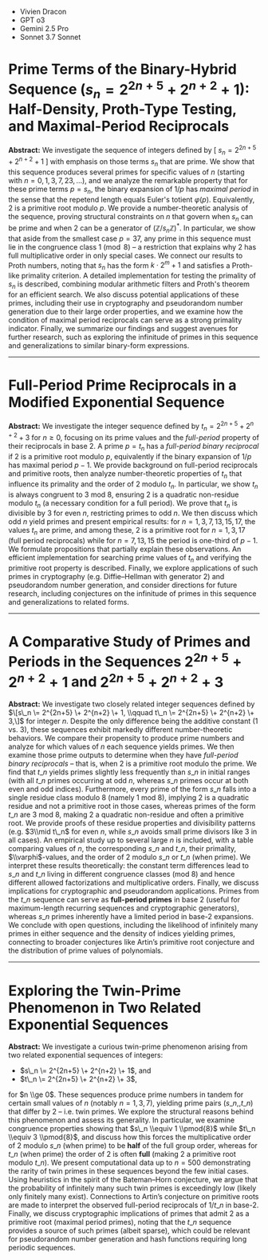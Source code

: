 - Vivien Dracon
- GPT o3
- Gemini 2.5 Pro
- Sonnet 3.7 Sonnet

# Prime Terms of the Binary-Hybrid Sequence ($s_n = 2^{2n+5} + 2^{n+2} + 1$): Half-Density, Proth-Type Testing, and Maximal-Period Reciprocals

**Abstract:** We investigate the sequence of integers defined by [ $s_n = 2^{2n+5} + 2^{n+2} + 1$ ] with emphasis on those terms $s_n$ that are prime. We show that this sequence produces several primes for specific values of $n$ (starting with $n=0,1,3,7,23,\dots$), and we analyze the remarkable property that for these prime terms $p=s_n$, the binary expansion of $1/p$ has *maximal period* in the sense that the repetend length equals Euler's totient $\varphi(p)$.  Equivalently, $2$ is a primitive root modulo $p$. We provide a number-theoretic analysis of the sequence, proving structural constraints on $n$ that govern when $s_n$ can be prime and when $2$ can be a generator of $(\mathbb{Z}/s_n\mathbb{Z})^*$. In particular, we show that aside from the smallest case $p=37$, any prime in this sequence must lie in the congruence class $1\pmod{8}$ – a restriction that explains why $2$ has full multiplicative order in only special cases. We connect our results to Proth numbers, noting that $s_n$ has the form $k \cdot 2^m + 1$ and satisfies a Proth-like primality criterion. A detailed implementation for testing the primality of $s_n$ is described, combining modular arithmetic filters and Proth's theorem for an efficient search. We also discuss potential applications of these primes, including their use in cryptography and pseudorandom number generation due to their large order properties, and we examine how the condition of maximal period reciprocals can serve as a strong primality indicator. Finally, we summarize our findings and suggest avenues for further research, such as exploring the infinitude of primes in this sequence and generalizations to similar binary-form expressions.
	
---

# Full-Period Prime Reciprocals in a Modified Exponential Sequence

**Abstract:**  We investigate the integer sequence defined by $t_n = 2^{2n+5} + 2^{n+2} + 3$ for $n\ge 0$, focusing on its prime values and the *full-period* property of their reciprocals in base 2\. A prime $p=t_n$ has a *full-period binary reciprocal* if 2 is a primitive root modulo $p$, equivalently if the binary expansion of $1/p$ has maximal period $p-1$. We provide background on full-period reciprocals and primitive roots, then analyze number-theoretic properties of $t_n$ that influence its primality and the order of 2 modulo $t_n$. In particular, we show $t_n$ is always congruent to 3 mod 8, ensuring $2$ is a quadratic non-residue modulo $t_n$ (a necessary condition for a full period). We prove that $t_n$ is divisible by 3 for even $n$, restricting primes to odd $n$. We then discuss which odd $n$ yield primes and present empirical results: for $n=1,3,7,13,15,17$, the values $t_n$ are prime, and among these, $2$ is a primitive root for $n=1,3,17$ (full period reciprocals) while for $n=7,13,15$ the period is one-third of $p-1$. We formulate propositions that partially explain these observations. An efficient implementation for searching prime values of $t_n$ and verifying the primitive root property is described. Finally, we explore applications of such primes in cryptography (e.g. Diffie–Hellman with generator 2\) and pseudorandom number generation, and consider directions for future research, including conjectures on the infinitude of primes in this sequence and generalizations to related forms.
	
---

# A Comparative Study of Primes and Periods in the Sequences $2^{2n+5}+2^{n+2}+1$ and $2^{2n+5}+2^{n+2}+3$

**Abstract:**  We investigate two closely related integer sequences defined by $\[s\_n \= 2^{2n+5} \+ 2^{n+2} \+ 1, \\qquad t\_n \= 2^{2n+5} \+ 2^{n+2} \+ 3,\]$ for integer $n$. Despite the only difference being the additive constant (1 vs. 3), these sequences exhibit markedly different number-theoretic behaviors. We compare their propensity to produce prime numbers and analyze for which values of $n$ each sequence yields primes. We then examine those prime outputs to determine when they have *full-period binary reciprocals* – that is, when 2 is a primitive root modulo the prime. We find that $t\_n$ yields primes slightly less frequently than $s\_n$ in initial ranges (with all $t\_n$ primes occurring at odd $n$, whereas $s\_n$ primes occur at both even and odd indices). Furthermore, every prime of the form $s\_n$ falls into a single residue class modulo 8 (namely 1 mod 8), implying 2 is a quadratic residue and not a primitive root in those cases, whereas primes of the form $t\_n$ are 3 mod 8, making 2 a quadratic non-residue and often a primitive root. We provide proofs of these residue properties and divisibility patterns (e.g. $3\\mid t\_n$ for even $n$, while $s\_n$ avoids small prime divisors like 3 in all cases). An empirical study up to several large $n$ is included, with a table comparing values of $n$, the corresponding $s\_n$ and $t\_n$, their primality, $\\varphi$-values, and the order of 2 modulo $s\_n$ or $t\_n$ (when prime). We interpret these results theoretically: the constant term differences lead to $s\_n$ and $t\_n$ living in different congruence classes (mod 8\) and hence different allowed factorizations and multiplicative orders. Finally, we discuss implications for cryptographic and pseudorandom applications. Primes from the $t\_n$ sequence can serve as **full-period primes** in base 2 (useful for maximum-length recurring sequences and cryptographic generators), whereas $s\_n$ primes inherently have a limited period in base-2 expansions. We conclude with open questions, including the likelihood of infinitely many primes in either sequence and the density of indices yielding primes, connecting to broader conjectures like Artin’s primitive root conjecture and the distribution of prime values of polynomials.
	
---

# Exploring the Twin-Prime Phenomenon in Two Related Exponential Sequences

**Abstract:**  We investigate a curious twin-prime phenomenon arising from two related exponential sequences of integers:

- $s\_n \= 2^{2n+5} \+ 2^{n+2} \+ 1$, and  
- $t\_n \= 2^{2n+5} \+ 2^{n+2} \+ 3$,

for $n \\ge 0$.  These sequences produce prime numbers in tandem for certain small values of $n$ (notably $n=1,3,7$), yielding prime pairs $(s\_n,,t\_n)$ that differ by 2 – i.e. twin primes. We explore the structural reasons behind this phenomenon and assess its generality. In particular, we examine congruence properties showing that $s\_n \\equiv 1 \\pmod{8}$ while $t\_n \\equiv 3 \\pmod{8}$, and discuss how this forces the multiplicative order of 2 modulo $s\_n$ (when prime) to be **half** of the full group order, whereas for $t\_n$ (when prime) the order of 2 is often **full** (making 2 a primitive root modulo $t\_n$). We present computational data up to $n=500$ demonstrating the rarity of twin primes in these sequences beyond the few initial cases. Using heuristics in the spirit of the Bateman–Horn conjecture, we argue that the probability of infinitely many such twin primes is exceedingly low (likely only finitely many exist). Connections to Artin’s conjecture on primitive roots are made to interpret the observed full-period reciprocals of $1/t\_n$ in base-2. Finally, we discuss cryptographic implications of primes that admit 2 as a primitive root (maximal period primes), noting that the $t\_n$ sequence provides a source of such primes (albeit sparse), which could be relevant for pseudorandom number generation and hash functions requiring long periodic sequences.
